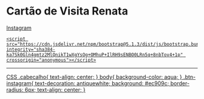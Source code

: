 <!DOCTYPE html>
<html lang="en">
<head>
    <meta charset="UTF-8">
    <meta http-equiv="X-UA-Compatible" content="IE=edge">
    <meta name="viewport" content="width=device-width, initial-scale=1.0">
    <title>Cartão de Visita</title>
    <link href="https://cdn.jsdelivr.net/npm/bootstrap@5.1.3/dist/css/bootstrap.min.css" rel="stylesheet" integrity="sha384-1BmE4kWBq78iYhFldvKuhfTAU6auU8tT94WrHftjDbrCEXSU1oBoqyl2QvZ6jIW3" crossorigin="anonymous">
    <link rel="stylesheet" href="estilo.css">
</head>
<body>
    <div class="cabecalho"><h1>Cartão de Visita Renata</h1></div>
    <div class="d-grid gap-2 col-6 mx-auto">
        <a class="btn-instagram" type="button" href="https://instagram.com/renatamamedde?utm_medium=copy_link"> Instagram </button>        
      </div>


    <script src="https://cdn.jsdelivr.net/npm/bootstrap@5.1.3/dist/js/bootstrap.bundle.min.js" integrity="sha384-ka7Sk0Gln4gmtz2MlQnikT1wXgYsOg+OMhuP+IlRH9sENBO0LRn5q+8nbTov4+1p" crossorigin="anonymous"></script>
</body>
</html>

________
CSS
.cabecalho{
    text-align: center;
}
body{
    background-color: aqua;
}
.btn-instagram{
    text-decoration: antiquewhite;
    background: #ec909c; 
    border-radius: 6px;
    text-align: center;
}
